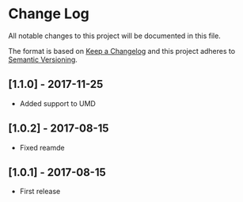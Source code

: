 # Change Log
All notable changes to this project will be documented in this file.

The format is based on [Keep a Changelog](http://keepachangelog.com/)
and this project adheres to [Semantic Versioning](http://semver.org/).

## [1.1.0] - 2017-11-25
- Added support to UMD

## [1.0.2] - 2017-08-15
- Fixed reamde

## [1.0.1] - 2017-08-15
- First release